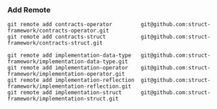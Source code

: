 ### Add Remote

    git remote add contracts-operator         git@github.com:struct-framework/contracts-operator.git
    git remote add contracts-struct           git@github.com:struct-framework/contracts-struct.git

    git remote add implementation-data-type   git@github.com:struct-framework/implementation-data-type.git
    git remote add implementation-operator    git@github.com:struct-framework/implementation-operator.git
    git remote add implementation-reflection  git@github.com:struct-framework/implementation-reflection.git
    git remote add implementation-struct      git@github.com:struct-framework/implementation-struct.git



